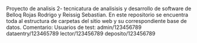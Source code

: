 Proyecto de analisis 2- tecnicatura de analisisis y desarrollo de software de Belloq Rojas Rodrigo y Reissig Sebastian.
En este repositorio se encuentra toda al estructura de carpetas del sitio web y su correspondiente base de datos.
Comentario:
Usuarios de test: 
admin/123456789
dataentry/123465789
lector/123456789
deposito/123456789
